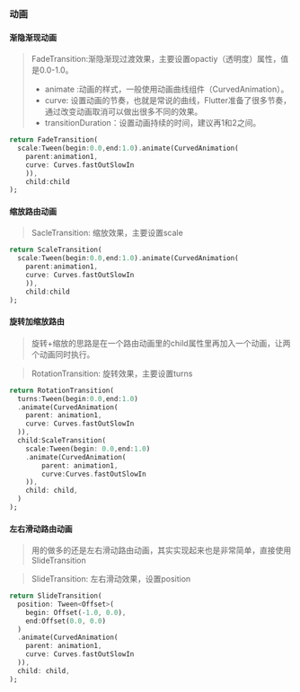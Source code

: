### 动画
#### 渐隐渐现动画

>FadeTransition:渐隐渐现过渡效果，主要设置opactiy（透明度）属性，值是0.0-1.0。
> - animate :动画的样式，一般使用动画曲线组件（CurvedAnimation）。
> - curve: 设置动画的节奏，也就是常说的曲线，Flutter准备了很多节奏，通过改变动画取消可以做出很多不同的效果。
> - transitionDuration：设置动画持续的时间，建议再1和2之间。

```dart
return FadeTransition(
  scale:Tween(begin:0.0,end:1.0).animate(CurvedAnimation(
    parent:animation1,
    curve: Curves.fastOutSlowIn
    )),
    child:child
);
```
#### 缩放路由动画

> SacleTransition: 缩放效果，主要设置scale
```dart
return ScaleTransition(
  scale:Tween(begin:0.0,end:1.0).animate(CurvedAnimation(
    parent:animation1,
    curve: Curves.fastOutSlowIn
    )),
    child:child
);
```

#### 旋转加缩放路由

> 旋转+缩放的思路是在一个路由动画里的child属性里再加入一个动画，让两个动画同时执行。

> RotationTransition: 旋转效果，主要设置turns
```dart
return RotationTransition(
  turns:Tween(begin:0.0,end:1.0)
  .animate(CurvedAnimation(
    parent: animation1,
    curve: Curves.fastOutSlowIn
  )),
  child:ScaleTransition(
    scale:Tween(begin: 0.0,end:1.0)
    .animate(CurvedAnimation(
        parent: animation1,
        curve:Curves.fastOutSlowIn
    )),
    child: child,
  )
);
```

#### 左右滑动路由动画

> 用的做多的还是左右滑动路由动画，其实实现起来也是非常简单，直接使用SlideTransition

> SlideTransition: 左右滑动效果，设置position
```dart
return SlideTransition(
  position: Tween<Offset>(
    begin: Offset(-1.0, 0.0),
    end:Offset(0.0, 0.0)
  )
  .animate(CurvedAnimation(
    parent: animation1,
    curve: Curves.fastOutSlowIn
  )),
  child: child,
);
```